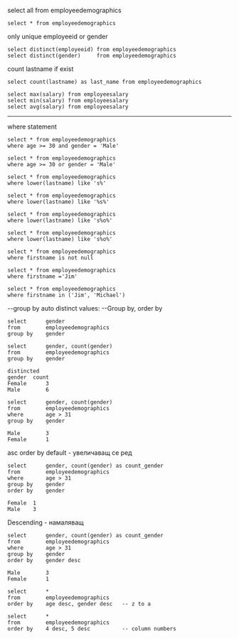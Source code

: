 ﻿select all from employeedemographics

```
select * from employeedemographics
```

only unique employeeid or gender
```
select distinct(employeeid) from employeedemographics
select distinct(gender) 	from employeedemographics
```

count lastname if exist

```
select count(lastname) as last_name from employeedemographics

select max(salary) from employeesalary
select min(salary) from employeesalary
select avg(salary) from employeesalary
```

-------------------
where statement

```
select * from employeedemographics
where age >= 30 and gender = 'Male'
```

```
select * from employeedemographics
where age >= 30 or gender = 'Male'
```

```
select * from employeedemographics
where lower(lastname) like 's%'
```

```
select * from employeedemographics
where lower(lastname) like '%s%'
```

```
select * from employeedemographics
where lower(lastname) like 's%o%'
```

```
select * from employeedemographics
where lower(lastname) like 's%o%'
```
	
```
select * from employeedemographics
where firstname is not null
```

```
select * from employeedemographics
where firstname ='Jim'
```

```
select * from employeedemographics
where firstname in ('Jim', 'Michael')
```

--group by auto distinct values:
--Group by, order by

```
select 		gender 
from 		employeedemographics
group by 	gender
```

```
select 		gender, count(gender)
from 		employeedemographics
group by 	gender
```
```
distincted
gender	count
Female		3
Male		6
```
```
select 		gender, count(gender)
from 		employeedemographics
where 		age > 31
group by 	gender
```
```
Male		3
Female		1
```

asc order by default - увеличаващ се ред

```
select 		gender, count(gender) as count_gender
from 		employeedemographics
where 		age > 31
group by 	gender
order by 	gender
```

```
Female	1
Male	3
```

Descending - намаляващ

```
select 		gender, count(gender) as count_gender
from 		employeedemographics
where 		age > 31
group by 	gender
order by 	gender desc
```

```
Male		3
Female		1
```

```
select 		*
from 		employeedemographics
order by 	age desc, gender desc 	-- z to a
```

```
select 		*
from 		employeedemographics
order by 	4 desc, 5 desc			-- column numbers
```

